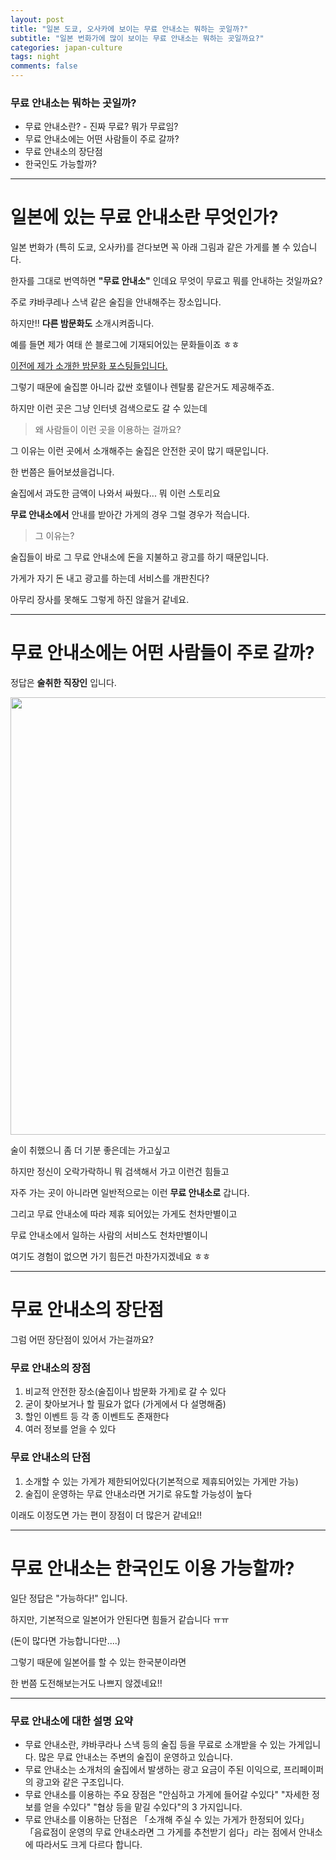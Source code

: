 ```yaml
---  
layout: post  
title: "일본 도쿄, 오사카에 보이는 무료 안내소는 뭐하는 곳일까?"  
subtitle: "일본 번화가에 많이 보이는 무료 안내소는 뭐하는 곳일까요?"  
categories: japan-culture
tags: night
comments: false
---  
```


### 무료 안내소는 뭐하는 곳일까?
* 무료 안내소란? - 진짜 무료? 뭐가 무료임?
* 무료 안내소에는 어떤 사람들이 주로 갈까?
* 무료 안내소의 장단점
* 한국인도 가능할까?

---------------

# 일본에 있는 무료 안내소란 무엇인가?

일본 번화가 (특히 도쿄, 오사카)를 걷다보면 꼭 아래 그림과 같은 가게를 볼 수 있습니다.

한자를 그대로 번역하면 **"무료 안내소"** 인데요 무엇이 무료고 뭐를 안내하는 것일까요?

주로 캬바쿠레나 스낵 같은 술집을 안내해주는 장소입니다.

하지만!! **다른 밤문화도** 소개시켜줍니다.

예를 들면 제가 여태 쓴 블로그에 기재되어있는 문화들이죠 ㅎㅎ

<a href="https://mmol.tistory.com/category/%EC%9D%BC%EB%B3%B8%20%EC%83%9D%ED%99%9C%20%EB%AC%B8%ED%99%94/%EC%9D%BC%EB%B3%B8%20%EB%B0%A4%EB%AC%B8%ED%99%94?page=1">이전에 제가 소개한 밤문화 포스팅들입니다.</a>

그렇기 때문에 술집뿐 아니라 값싼 호텔이나 렌탈룸 같은거도 제공해주죠.

하지만 이런 곳은 그냥 인터넷 검색으로도 갈 수 있는데

> 왜 사람들이 이런 곳을 이용하는 걸까요?

그 이유는 이런 곳에서 소개해주는 술집은 안전한 곳이 많기 때문입니다.

한 번쯤은 들어보셨을겁니다.

술집에서 과도한 금액이 나와서 싸웠다... 뭐 이런 스토리요

**무료 안내소에서** 안내를 받아간 가게의 경우 그럴 경우가 적습니다.

> 그 이유는?

술집들이 바로 그 무료 안내소에 돈을 지불하고 광고를 하기 때문입니다.

가게가 자기 돈 내고 광고를 하는데 서비스를 개판친다?

아무리 장사를 못해도 그렇게 하진 않을거 같네요.

------------------

# 무료 안내소에는 어떤 사람들이 주로 갈까?

정답은 **술취한 직장인** 입니다.

<img src="https://user-images.githubusercontent.com/122518237/213445184-b6dde965-e9ce-4707-9934-f8db0b98e9e8.png" width="700">

술이 취했으니 좀 더 기분 좋은데는 가고싶고

하지만 정신이 오락가락하니 뭐 검색해서 가고 이런건 힘들고

자주 가는 곳이 아니라면 일반적으로는 이런 **무료 안내소로** 갑니다.

그리고 무료 안내소에 따라 제휴 되어있는 가게도 천차만별이고

무료 안내소에서 일하는 사람의 서비스도 천차만별이니 

여기도 경험이 없으면 가기 힘든건 마찬가지겠네요 ㅎㅎ

------------------------

# 무료 안내소의 장단점

그럼 어떤 장단점이 있어서 가는걸까요?

### 무료 안내소의 장점
1. 비교적 안전한 장소(술집이나 밤문화 가게)로 갈 수 있다
2. 굳이 찾아보거나 할 필요가 없다 (가게에서 다 설명해줌)
3. 할인 이벤트 등 각 종 이벤트도 존재한다
4. 여러 정보를 얻을 수 있다


### 무료 안내소의 단점
1. 소개할 수 있는 가게가 제한되어있다(기본적으로 제휴되어있는 가게만 가능)
2. 술집이 운영하는 무료 안내소라면 거기로 유도할 가능성이 높다

이래도 이정도면 가는 편이 장점이 더 많은거 같네요!!

-----------------------

# 무료 안내소는 한국인도 이용 가능할까?

일단 정답은 "가능하다!" 입니다.

하지만, 기본적으로 일본어가 안된다면 힘들거 같습니다 ㅠㅠ

(돈이 많다면 가능합니다만....)

그렇기 때문에 일본어를 할 수 있는 한국분이라면

한 번쯤 도전해보는거도 나쁘지 않겠네요!!

-----------------------

### 무료 안내소에 대한 설명 요약

* 무료 안내소란, 캬바쿠라나 스낵 등의 술집 등을 무료로 소개받을 수 있는 가게입니다. 많은 무료 안내소는 주변의 술집이 운영하고 있습니다.
* 무료 안내소는 소개처의 술집에서 발생하는 광고 요금이 주된 이익으로, 프리페이퍼의 광고와 같은 구조입니다.
* 무료 안내소를 이용하는 주요 장점은 "안심하고 가게에 들어갈 수있다" "자세한 정보를 얻을 수있다" "협상 등을 맡길 수있다"의 3 가지입니다.
* 무료 안내소를 이용하는 단점은 「소개해 주실 수 있는 가게가 한정되어 있다」 「음료점이 운영의 무료 안내소라면 그 가게를 추천받기 쉽다」라는 점에서 안내소에 따라서도 크게 다르다 합니다.





